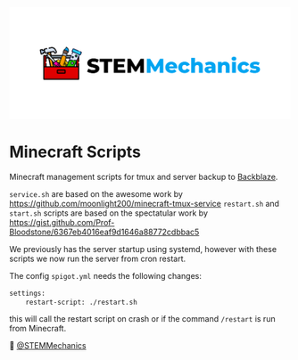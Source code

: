<p align="center"><img src=".github/stemmechanics_banner.png"></p>

# Minecraft Scripts

Minecraft management scripts for tmux and server backup to [Backblaze](https://www.backblaze.com).

`service.sh` are based on the awesome work by https://github.com/moonlight200/minecraft-tmux-service
`restart.sh` and `start.sh` scripts are based on the spectatular work by https://gist.github.com/Prof-Bloodstone/6367eb4016eaf9d1646a88772cdbbac5

We previously has the server startup using systemd, however with these scripts we now run the server from cron restart.

The config `spigot.yml` needs the following changes:

```
settings:
    restart-script: ./restart.sh
```

this will call the restart script on crash or if the command `/restart` is run from Minecraft.


👋 [@STEMMechanics](https://twitter.com/STEMMechanics)
